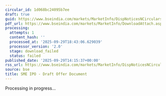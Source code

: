 ```yaml
---
circular_id: 1d068bc24095b7ee
draft: true
guid: https://www.bseindia.com/markets/MarketInfo/DispNoticesNCirculars.aspx?Noticeid={AF5B4992-9F77-4A0E-8A66-D1FCC0F0212B}&noticeno=20250929-74&dt=09/29/2025&icount=74&totcount=87&flag=0
pdf_url: https://www.bseindia.com/markets/MarketInfo/DownloadAttach.aspx?id=20250929-74&attachedId=
processing:
  attempts: 1
  content_hash: ''
  processed_at: '2025-09-29T18:43:06.629039'
  processor_version: '2.0'
  stage: download_failed
  status: failed
published_date: '2025-09-29T14:15:37+00:00'
rss_url: https://www.bseindia.com/markets/MarketInfo/DispNoticesNCirculars.aspx?Noticeid={AF5B4992-9F77-4A0E-8A66-D1FCC0F0212B}&noticeno=20250929-74&dt=09/29/2025&icount=74&totcount=87&flag=0
source: bse
title: SME IPO - Draft Offer Document
---
```


Processing in progress...